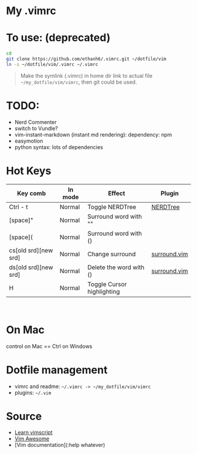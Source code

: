 # My .vimrc

# To use: (deprecated)
```sh
cd 
git clone https://github.com/ethanh6/.vimrc.git ~/dotfile/vim
ln -s ~/dotfile/vim/.vimrc ~/.vimrc
```

> Make the symlink (.vimrc) in home dir link to actual file `~/my_dotfile/vim/vimrc`, then git could be used.

# TODO:
- Nerd Commenter
- switch to Vundle?
- vim-instant-markdown (instant md rendering): dependency: npm
- easymotion
- python syntax: lots of dependencies

# Hot Keys

| Key comb | In mode |  Effect | Plugin |
|-------   | ------ | ------ | --- |
| Ctrl - t | Normal | Toggle NERDTree | [NERDTree](https://vimawesome.com/plugin/nerdtree-red)
| [space]" | Normal | Surround word with ""|
| [space]( | Normal | Surround word with ()|
| cs[old srd][new srd]| Normal | Change surround | [surround.vim](https://vimawesome.com/plugin/surround-vim) |
| ds[old srd][new srd]| Normal | Delete the word with ()| [surround.vim](https://vimawesome.com/plugin/surround-vim) |
| H | Normal | Toggle Cursor highlighting ||

<br>


# On Mac
control on Mac == Ctrl on Windows

# Dotfile management
- vimrc and readme: `~/.vimrc -> ~/my_dotfile/vim/vimrc`
- plugins: `~/.vim`


# Source
- [Learn vimscript](https://learnvimscriptthehardway.stevelosh.com)
- [Vim Awesome](https://vimawesome.com)
- [Vim documentation](:help whatever)
